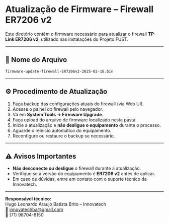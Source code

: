 # Atualização de Firmware – Firewall ER7206 v2

Este diretório contém o firmware necessário para atualizar o firewall **TP-Link ER7206 v2**, utilizado nas instalações do Projeto FUST.

---

## 📌 Nome do Arquivo

`firmware-update-firewall-ER7206v2-2025-02-18.bin`

---

## ⚙️ Procedimento de Atualização

1. Faça backup das configurações atuais do firewall (via Web UI).
2. Acesse o painel do firewall pelo navegador.
3. Vá em **System Tools → Firmware Upgrade**.
4. Faça upload do arquivo de firmware localizado nesta pasta.
5. Inicie a atualização e **não desligue o equipamento** durante o processo.
6. Aguarde o reinício automático do equipamento.
7. Reconfigure ou restaure o backup se necessário.

---

## ⚠️ Avisos Importantes

- **Não desconecte ou desligue** o firewall durante a atualização.
- Verifique se a versão do equipamento é **ER7206 v2** antes de aplicar.
- Em caso de dúvidas, entre em contato com o suporte técnico da Innovatech.

---

**Responsável técnico:**  
Hugo Leonardo Araujo Batista Brito – Innovatech  
📧 innovatechba@gmail.com  
📱 (71) 98704-8150
